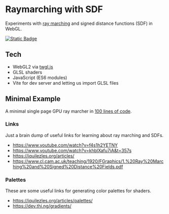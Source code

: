 # Raymarching with SDF

Experiments with [ray marching](https://en.wikipedia.org/wiki/Ray_marching) and signed distance functions (SDF) in WebGL.

[![Static Badge](https://img.shields.io/badge/LIVE%20VERSION!-20B2AA?style=for-the-badge&logo=open3d&logoColor=white&color=209955)](http://raymarch.benc.dev/)

## Tech

- WebGL2 via [twgl.js](www.twgljs.org)
- GLSL shaders
- JavaScript (ES6 modules)
- Vite for dev server and letting us import GLSL files

## Minimal Example

A minimal single page GPU ray marcher in [100 lines of code](./public/mini/index.html).

### Links

Just a brain dump of useful links for learning about ray marching and SDFs.

- https://www.youtube.com/watch?v=f4s1h2YETNY
- https://www.youtube.com/watch?v=khblXafu7iA&t=357s
- https://iquilezles.org/articles/
- https://www.cl.cam.ac.uk/teaching/1920/FGraphics/1.%20Ray%20Marching%20and%20Signed%20Distance%20Fields.pdf

### Palettes

These are some useful links for generating color palettes for shaders.

- https://iquilezles.org/articles/palettes/
- https://dev.thi.ng/gradients/
